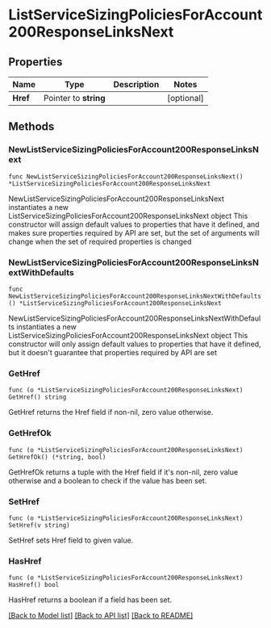 # ListServiceSizingPoliciesForAccount200ResponseLinksNext

## Properties

Name | Type | Description | Notes
------------ | ------------- | ------------- | -------------
**Href** | Pointer to **string** |  | [optional] 

## Methods

### NewListServiceSizingPoliciesForAccount200ResponseLinksNext

`func NewListServiceSizingPoliciesForAccount200ResponseLinksNext() *ListServiceSizingPoliciesForAccount200ResponseLinksNext`

NewListServiceSizingPoliciesForAccount200ResponseLinksNext instantiates a new ListServiceSizingPoliciesForAccount200ResponseLinksNext object
This constructor will assign default values to properties that have it defined,
and makes sure properties required by API are set, but the set of arguments
will change when the set of required properties is changed

### NewListServiceSizingPoliciesForAccount200ResponseLinksNextWithDefaults

`func NewListServiceSizingPoliciesForAccount200ResponseLinksNextWithDefaults() *ListServiceSizingPoliciesForAccount200ResponseLinksNext`

NewListServiceSizingPoliciesForAccount200ResponseLinksNextWithDefaults instantiates a new ListServiceSizingPoliciesForAccount200ResponseLinksNext object
This constructor will only assign default values to properties that have it defined,
but it doesn't guarantee that properties required by API are set

### GetHref

`func (o *ListServiceSizingPoliciesForAccount200ResponseLinksNext) GetHref() string`

GetHref returns the Href field if non-nil, zero value otherwise.

### GetHrefOk

`func (o *ListServiceSizingPoliciesForAccount200ResponseLinksNext) GetHrefOk() (*string, bool)`

GetHrefOk returns a tuple with the Href field if it's non-nil, zero value otherwise
and a boolean to check if the value has been set.

### SetHref

`func (o *ListServiceSizingPoliciesForAccount200ResponseLinksNext) SetHref(v string)`

SetHref sets Href field to given value.

### HasHref

`func (o *ListServiceSizingPoliciesForAccount200ResponseLinksNext) HasHref() bool`

HasHref returns a boolean if a field has been set.


[[Back to Model list]](../README.md#documentation-for-models) [[Back to API list]](../README.md#documentation-for-api-endpoints) [[Back to README]](../README.md)


